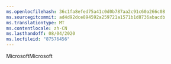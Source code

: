 ```yaml
---
ms.openlocfilehash: 36c1fa8efed75a41c0d0b787aa2c91c60a266c08
ms.sourcegitcommit: ad4d92dce894592a259721a1571b1d8736abacdb
ms.translationtype: MT
ms.contentlocale: zh-CN
ms.lasthandoff: 08/04/2020
ms.locfileid: "87576456"
---
```

<span data-ttu-id="040d1-101">Microsoft</span><span class="sxs-lookup"><span data-stu-id="040d1-101">Microsoft</span></span>
